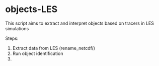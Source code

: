 # objects-LES
This script aims to extract and interpret objects based on tracers in LES simulations

Steps:
1. Extract data from LES (rename_netcdf/)
2. Run object identification
3. 
